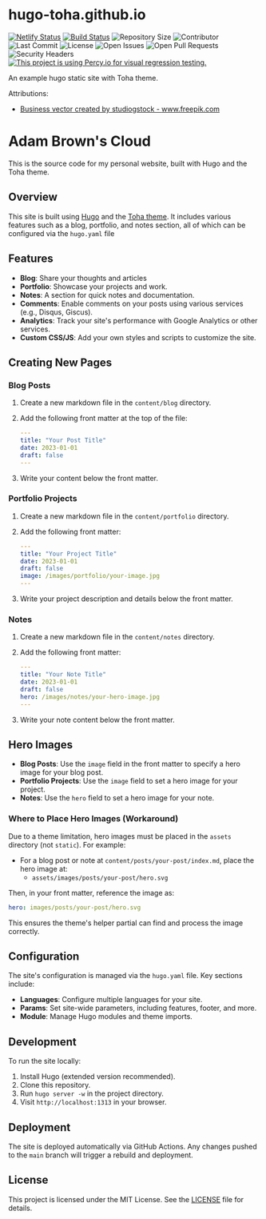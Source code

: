 # hugo-toha.github.io

[![Netlify Status](https://api.netlify.com/api/v1/badges/b1b93b02-f278-440b-ae1b-304e9f4c4ab5/deploy-status)](https://app.netlify.com/sites/toha/deploys) [![Build Status](https://img.shields.io/endpoint.svg?url=https%3A%2F%2Factions-badge.atrox.dev%2Fhugo-toha%2Fhugo-toha.github.io%2Fbadge%3Fref%3Dmain&style=flat)](https://actions-badge.atrox.dev/hugo-toha/hugo-toha.github.io/goto?ref=main) ![Repository Size](https://img.shields.io/github/repo-size/hugo-toha/hugo-toha.github.io) ![Contributor](https://img.shields.io/github/contributors/hugo-toha/hugo-toha.github.io) ![Last Commit](https://img.shields.io/github/last-commit/hugo-toha/hugo-toha.github.io) ![License](https://img.shields.io/github/license/hugo-toha/hugo-toha.github.io) ![Open Issues](https://img.shields.io/github/issues/hugo-toha/hugo-toha.github.io?color=important) ![Open Pull Requests](https://img.shields.io/github/issues-pr/hugo-toha/hugo-toha.github.io?color=yellowgreen) ![Security Headers](https://img.shields.io/security-headers?url=https%3A%2F%2Fhugo-toha.github.io%2F) [![This project is using Percy.io for visual regression testing.](https://percy.io/static/images/percy-badge.svg)](https://percy.io/b7cb60ab/hugo-toha.github.io)

An example hugo static site with Toha theme.

Attributions:
- <a href='https://www.freepik.com/vectors/business'>Business vector created by studiogstock - www.freepik.com</a>

# Adam Brown's Cloud

This is the source code for my personal website, built with Hugo and the Toha theme.

## Overview

This site is built using [Hugo](https://gohugo.io/) and the [Toha theme](https://github.com/hugo-toha/toha). It includes various features such as a blog, portfolio, and notes section, all of which can be configured via the `hugo.yaml` file

## Features

- **Blog**: Share your thoughts and articles
- **Portfolio**: Showcase your projects and work.
- **Notes**: A section for quick notes and documentation.
- **Comments**: Enable comments on your posts using various services (e.g., Disqus, Giscus).
- **Analytics**: Track your site's performance with Google Analytics or other services.
- **Custom CSS/JS**: Add your own styles and scripts to customize the site.

## Creating New Pages

### Blog Posts

1. Create a new markdown file in the `content/blog` directory.
2. Add the following front matter at the top of the file:

   ```yaml
   ---
   title: "Your Post Title"
   date: 2023-01-01
   draft: false
   ---
   ```

3. Write your content below the front matter.

### Portfolio Projects

1. Create a new markdown file in the `content/portfolio` directory.
2. Add the following front matter:

   ```yaml
   ---
   title: "Your Project Title"
   date: 2023-01-01
   draft: false
   image: /images/portfolio/your-image.jpg
   ---
   ```

3. Write your project description and details below the front matter.

### Notes

1. Create a new markdown file in the `content/notes` directory.
2. Add the following front matter:

   ```yaml
   ---
   title: "Your Note Title"
   date: 2023-01-01
   draft: false
   hero: /images/notes/your-hero-image.jpg
   ---
   ```

3. Write your note content below the front matter.

## Hero Images

- **Blog Posts**: Use the `image` field in the front matter to specify a hero image for your blog post.
- **Portfolio Projects**: Use the `image` field to set a hero image for your project.
- **Notes**: Use the `hero` field to set a hero image for your note.

### Where to Place Hero Images (Workaround)

Due to a theme limitation, hero images must be placed in the `assets` directory (not `static`). For example:

- For a blog post or note at `content/posts/your-post/index.md`, place the hero image at:
  - `assets/images/posts/your-post/hero.svg`

Then, in your front matter, reference the image as:

```yaml
hero: images/posts/your-post/hero.svg
```

This ensures the theme's helper partial can find and process the image correctly.

## Configuration

The site's configuration is managed via the `hugo.yaml` file. Key sections include:

- **Languages**: Configure multiple languages for your site.
- **Params**: Set site-wide parameters, including features, footer, and more.
- **Module**: Manage Hugo modules and theme imports.

## Development

To run the site locally:

1. Install Hugo (extended version recommended).
2. Clone this repository.
3. Run `hugo server -w` in the project directory.
4. Visit `http://localhost:1313` in your browser.

## Deployment

The site is deployed automatically via GitHub Actions. Any changes pushed to the `main` branch will trigger a rebuild and deployment.

## License

This project is licensed under the MIT License. See the [LICENSE](LICENSE) file for details.
